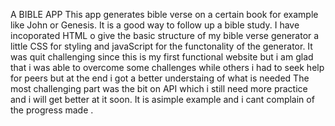 A BIBLE APP
 This app generates bible verse on a certain book for example like John or Genesis.
 It is a good way to follow up a bible study.
 I have incoporated HTML o give the basic structure of my bible verse generator a little CSS for styling and javaScript for the functonality of the generator.
 It was quit challenging since this is my first functional website but i am glad that i was able to overcome some challenges while others i had to seek help for peers but at the end i got a better understaing of what is needed
The most challenging part was the bit on API which i still need more practice and i will get better at it soon.
It is asimple example and i cant complain of the progress made .